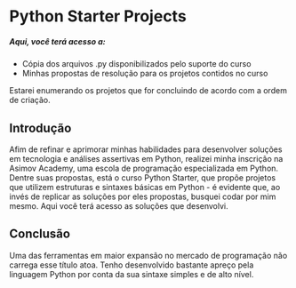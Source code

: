 # Python Starter Projects

##### Aqui, você terá acesso a:
- Cópia dos arquivos .py disponibilizados pelo suporte do curso
- Minhas propostas de resolução para os projetos contidos no curso

Estarei enumerando os projetos que for concluindo de acordo com a ordem de criação.

## Introdução
Afim de refinar e aprimorar minhas habilidades para desenvolver soluções em tecnologia e análises assertivas em Python, realizei minha inscrição na Asimov Academy, uma escola de programação especializada em Python.  
Dentre suas propostas, está o curso Python Starter, que propõe projetos que utilizem estruturas e sintaxes básicas em Python - é evidente que, ao invés de replicar as soluções por eles propostas, busquei codar por mim mesmo. Aqui você terá acesso as soluções que desenvolvi.

## Conclusão
Uma das ferramentas em maior expansão no mercado de programação não carrega esse título atoa. Tenho desenvolvido bastante apreço pela linguagem Python por conta da sua sintaxe simples e de alto nível.
